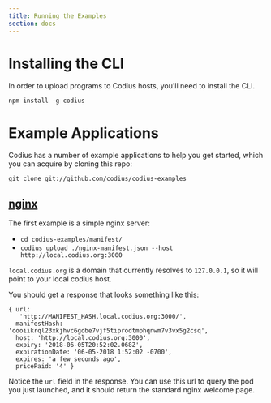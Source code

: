 ```yaml
---
title: Running the Examples
section: docs
---
```


# Installing the CLI

In order to upload programs to Codius hosts, you'll need to install the CLI.

``npm install -g codius``

# Example Applications

Codius has a number of example applications to help you get started, which you can acquire by cloning this repo:

``git clone git://github.com/codius/codius-examples``

## [nginx](https://github.com/codius/codius-examples/blob/master/manifest/nginx-manifest.json)

The first example is a simple nginx server:

* ``cd codius-examples/manifest/``
* ``codius upload ./nginx-manifest.json --host http://local.codius.org:3000``

`local.codius.org` is a domain that currently resolves to `127.0.0.1`, so it will point to your local codius host.

You should get a response that looks something like this:
```
{ url:
   'http://MANIFEST_HASH.local.codius.org:3000/',
  manifestHash: 'oooiikrql23xkjhvc6gobe7vjf5tiprodtmphqnwm7v3vx5g2csq',
  host: 'http://local.codius.org:3000',
  expiry: '2018-06-05T20:52:02.068Z',
  expirationDate: '06-05-2018 1:52:02 -0700',
  expires: 'a few seconds ago',
  pricePaid: '4' }
 ```

Notice the `url` field in the response. You can use this url to query the pod you just launched, and it should return the standard nginx welcome page.